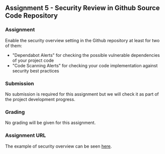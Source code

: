 ## Assignment 5 - Security Review in Github Source Code Repository

### Assignment

Enable the security overview setting in the Github repository at least for two
of them:

- "Dependabot Alerts" for checking the possible vulnerable dependencies of your
project code
- "Code Scanning Alerts" for checking your code implementation against security
best practices 

### Submission

No submission is required for this assignment but we will check it as part of the 
project development progress. 

### Grading

No grading will be given for this assignment.

### Assignment URL

The example of security overview can be seen 
[here](https://github.com/TIC4302/test-repo-2/security).


